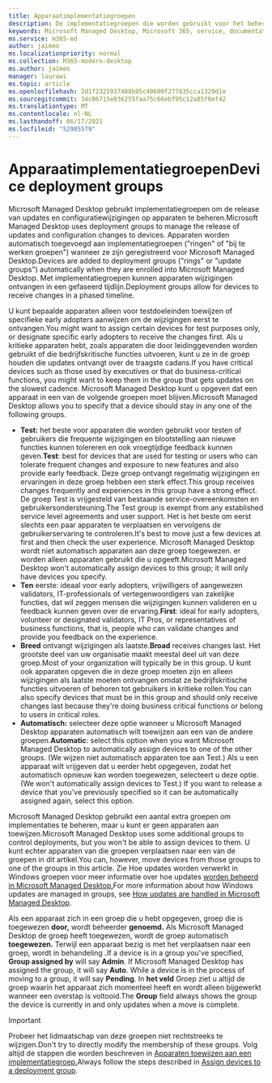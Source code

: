 ```yaml
---
title: Apparaatimplementatiegroepen
description: De implementatiegroepen die worden gebruikt voor het beheren van updates en andere wijzigingen
keywords: Microsoft Managed Desktop, Microsoft 365, service, documentatie
ms.service: m365-md
author: jaimeo
ms.localizationpriority: normal
ms.collection: M365-modern-desktop
ms.author: jaimeo
manager: laurawi
ms.topic: article
ms.openlocfilehash: 2d1f2325937488b95c40600f277835cca1329d1e
ms.sourcegitcommit: 34c06715e036255faa75c66ebf95c12a85f8ef42
ms.translationtype: MT
ms.contentlocale: nl-NL
ms.lasthandoff: 06/17/2021
ms.locfileid: "52985579"
---
```

# <a name="device-deployment-groups"></a><span data-ttu-id="58c95-104">Apparaatimplementatiegroepen</span><span class="sxs-lookup"><span data-stu-id="58c95-104">Device deployment groups</span></span>

<span data-ttu-id="58c95-105">Microsoft Managed Desktop gebruikt implementatiegroepen om de release van updates en configuratiewijzigingen op apparaten te beheren.</span><span class="sxs-lookup"><span data-stu-id="58c95-105">Microsoft Managed Desktop uses deployment groups to manage the release of updates and configuration changes to devices.</span></span> <span data-ttu-id="58c95-106">Apparaten worden automatisch toegevoegd aan implementatiegroepen ("ringen" of "bij te werken groepen") wanneer ze zijn geregistreerd voor Microsoft Managed Desktop.</span><span class="sxs-lookup"><span data-stu-id="58c95-106">Devices are added to deployment groups ("rings" or "update groups") automatically when they are enrolled into Microsoft Managed Desktop.</span></span> <span data-ttu-id="58c95-107">Met implementatiegroepen kunnen apparaten wijzigingen ontvangen in een gefaseerd tijdlijn.</span><span class="sxs-lookup"><span data-stu-id="58c95-107">Deployment groups allow for devices to receive changes in a phased timeline.</span></span>

<span data-ttu-id="58c95-108">U kunt bepaalde apparaten alleen voor testdoeleinden toewijzen of specifieke early adopters aanwijzen om de wijzigingen eerst te ontvangen.</span><span class="sxs-lookup"><span data-stu-id="58c95-108">You might want to assign certain devices for test purposes only, or designate specific early adopters to receive the changes first.</span></span> <span data-ttu-id="58c95-109">Als u kritieke apparaten hebt, zoals apparaten die door leidinggevenden worden gebruikt of die bedrijfskritische functies uitvoeren, kunt u ze in de groep houden die updates ontvangt over de traagste cadans.</span><span class="sxs-lookup"><span data-stu-id="58c95-109">If you have critical devices such as those used by executives or that do business-critical functions, you might want to keep them in the group that gets updates on the slowest cadence.</span></span> <span data-ttu-id="58c95-110">Microsoft Managed Desktop kunt u opgeven dat een apparaat in een van de volgende groepen moet blijven.</span><span class="sxs-lookup"><span data-stu-id="58c95-110">Microsoft Managed Desktop allows you to specify that a device should stay in any one of the following groups.</span></span>

- <span data-ttu-id="58c95-111">**Test:** het beste voor apparaten die worden gebruikt voor testen of gebruikers die frequente wijzigingen en blootstelling aan nieuwe functies kunnen tolereren en ook vroegtijdige feedback kunnen geven.</span><span class="sxs-lookup"><span data-stu-id="58c95-111">**Test**: best for devices that are used for testing or users who can tolerate frequent changes and exposure to new features and also provide early feedback.</span></span> <span data-ttu-id="58c95-112">Deze groep ontvangt regelmatig wijzigingen en ervaringen in deze groep hebben een sterk effect.</span><span class="sxs-lookup"><span data-stu-id="58c95-112">This group receives changes frequently and experiences in this group have a strong effect.</span></span> <span data-ttu-id="58c95-113">De groep Test is vrijgesteld van bestaande service-overeenkomsten en gebruikersondersteuning.</span><span class="sxs-lookup"><span data-stu-id="58c95-113">The Test group is exempt from any established service level agreements and user support.</span></span> <span data-ttu-id="58c95-114">Het is het beste om eerst slechts een paar apparaten te verplaatsen en vervolgens de gebruikerservaring te controleren.</span><span class="sxs-lookup"><span data-stu-id="58c95-114">It's best to move just a few devices at first and then check the user experience.</span></span> <span data-ttu-id="58c95-115">Microsoft Managed Desktop wordt niet automatisch apparaten aan deze groep toegewezen. er worden alleen apparaten gebruikt die u opgeeft.</span><span class="sxs-lookup"><span data-stu-id="58c95-115">Microsoft Managed Desktop won't automatically assign devices to this group; it will only have devices you specify.</span></span>
- <span data-ttu-id="58c95-116">**Ten** eerste: ideaal voor early adopters, vrijwilligers of aangewezen validators, IT-professionals of vertegenwoordigers van zakelijke functies, dat wil zeggen mensen die wijzigingen kunnen valideren en u feedback kunnen geven over de ervaring.</span><span class="sxs-lookup"><span data-stu-id="58c95-116">**First**: ideal for early adopters, volunteer or designated validators, IT Pros, or representatives of business functions, that is, people who can validate changes and provide you feedback on the experience.</span></span>
- <span data-ttu-id="58c95-117">**Breed** ontvangt wijzigingen als laatste.</span><span class="sxs-lookup"><span data-stu-id="58c95-117">**Broad** receives changes last.</span></span> <span data-ttu-id="58c95-118">Het grootste deel van uw organisatie maakt meestal deel uit van deze groep.</span><span class="sxs-lookup"><span data-stu-id="58c95-118">Most of your organization will typically be in this group.</span></span> <span data-ttu-id="58c95-119">U kunt ook apparaten opgeven die in deze groep moeten zijn en alleen wijzigingen als laatste moeten ontvangen omdat ze bedrijfskritische functies uitvoeren of behoren tot gebruikers in kritieke rollen.</span><span class="sxs-lookup"><span data-stu-id="58c95-119">You can also specify devices that must be in this group and should only receive changes last because they're doing business critical functions or belong to users in critical roles.</span></span> 
- <span data-ttu-id="58c95-120">**Automatisch:** selecteer deze optie wanneer u Microsoft Managed Desktop apparaten automatisch wilt toewijzen aan een van de andere groepen.</span><span class="sxs-lookup"><span data-stu-id="58c95-120">**Automatic**: select this option when you want Microsoft Managed Desktop to automatically assign devices to one of the other groups.</span></span> <span data-ttu-id="58c95-121">(We wijzen niet automatisch apparaten toe aan Test.) Als u een apparaat wilt vrijgeven dat u eerder hebt opgegeven, zodat het automatisch opnieuw kan worden toegewezen, selecteert u deze optie.</span><span class="sxs-lookup"><span data-stu-id="58c95-121">(We won't automatically assign devices to Test.) If you want to release a device that you've previously specified so it can be automatically assigned again, select this option.</span></span> 

<span data-ttu-id="58c95-122">Microsoft Managed Desktop gebruikt een aantal extra groepen om implementaties te beheren, maar u kunt er geen apparaten aan toewijzen.</span><span class="sxs-lookup"><span data-stu-id="58c95-122">Microsoft Managed Desktop uses some additional groups to control deployments, but you won't be able to assign devices to them.</span></span> <span data-ttu-id="58c95-123">U kunt echter apparaten van die groepen verplaatsen naar een van de groepen in dit artikel.</span><span class="sxs-lookup"><span data-stu-id="58c95-123">You can, however, move devices from those groups to one of the groups in this article.</span></span> <span data-ttu-id="58c95-124">Zie Hoe updates worden verwerkt in Windows groepen voor meer informatie over hoe updates [worden beheerd in Microsoft Managed Desktop.](updates.md)</span><span class="sxs-lookup"><span data-stu-id="58c95-124">For more information about how Windows updates are managed in groups, see [How updates are handled in Microsoft Managed Desktop](updates.md).</span></span>

<span data-ttu-id="58c95-125">Als een apparaat zich in een groep die u hebt opgegeven, groep die is toegewezen **door,** wordt beheerder **genoemd.** Als Microsoft Managed Desktop de groep heeft toegewezen, wordt de groep automatisch **toegewezen.** Terwijl een apparaat bezig is met het verplaatsen naar een groep, wordt in behandeling **.**</span><span class="sxs-lookup"><span data-stu-id="58c95-125">If a device is in a group you've specified, **Group assigned by** will say **Admin**. If Microsoft Managed Desktop has assigned the group, it will say **Auto**. While a device is in the process of moving to a group, it will say **Pending**.</span></span> <span data-ttu-id="58c95-126">In **het veld** Groep ziet u altijd de groep waarin het apparaat zich momenteel heeft en wordt alleen bijgewerkt wanneer een overstap is voltooid.</span><span class="sxs-lookup"><span data-stu-id="58c95-126">The **Group** field always shows the group the device is currently in and only updates when a move is complete.</span></span>

> [!IMPORTANT]
> <span data-ttu-id="58c95-127">Probeer het lidmaatschap van deze groepen niet rechtstreeks te wijzigen.</span><span class="sxs-lookup"><span data-stu-id="58c95-127">Don't try to directly modify the membership of these groups.</span></span> <span data-ttu-id="58c95-128">Volg altijd de stappen die worden beschreven in [Apparaten toewijzen aan een implementatiegroep.](../working-with-managed-desktop/assign-deployment-group.md)</span><span class="sxs-lookup"><span data-stu-id="58c95-128">Always follow the steps described in [Assign devices to a deployment group](../working-with-managed-desktop/assign-deployment-group.md).</span></span>
